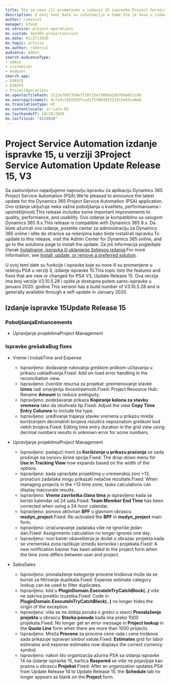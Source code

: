 ```yaml
---
title: Šta je novo ili promenjeno u izdanju 15 ispravke Project Service Automation verzije 3
description: U ovoj temi date su informacije o tome šta je novo u izdanju ispravke 15 za Project Service Automation u verziji 3.
author: ruhercul
manager: kfend
ms.service: project-operations
ms.custom: dyn365-projectservice
ms.date: 01/27/2020
ms.topic: article
ms.author: ruhercul
audience: Admin
search.audienceType:
- admin
- customizer
- enduser
search.app:
- D365CE
- D365PS
- ProjectOperations
ms.openlocfilehash: 2112e70d7359e7f30725ef3069a18570da651c06
ms.sourcegitcommit: 4cf1dc1561b92fca4175f0b3813133c5e63ce8e6
ms.translationtype: HT
ms.contentlocale: sr-Latn-RS
ms.lasthandoff: 10/28/2020
ms.locfileid: "4119930"
---
```

# <a name="project-service-automation-update-release-15-v3"></a><span data-ttu-id="7b4b6-103">Project Service Automation izdanje ispravke 15, u verziji 3</span><span class="sxs-lookup"><span data-stu-id="7b4b6-103">Project Service Automation Update Release 15, V3</span></span>

<span data-ttu-id="7b4b6-104">Sa zadovoljstvo najavljujemo najnoviju ispravku za aplikaciju Dynamics 365 Project Service Automation (PSA).</span><span class="sxs-lookup"><span data-stu-id="7b4b6-104">We’re pleased to announce the latest update for the Dynamics 365 Project Service Automation (PSA) application.</span></span> <span data-ttu-id="7b4b6-105">Ovo izdanje uključuje neka važna poboljšanja u kvalitetu, performansama i upotrebljivosti.</span><span class="sxs-lookup"><span data-stu-id="7b4b6-105">This release includes some important improvements to quality, performance, and usability.</span></span> <span data-ttu-id="7b4b6-106">Ovo izdanje je kompatibilno sa uslugom Dynamics 365 9.x.</span><span class="sxs-lookup"><span data-stu-id="7b4b6-106">This release is compatible with Dynamics 365 9.x.</span></span> <span data-ttu-id="7b4b6-107">Da biste ažurirali ovo izdanje, posetite centar za administraciju za Dynamics 365 online i idite do stranice sa rešenjima kako biste instalirali ispravku.</span><span class="sxs-lookup"><span data-stu-id="7b4b6-107">To update to this release, visit the Admin Center for Dynamics 365 online, and go to the solutions page to install the update.</span></span> <span data-ttu-id="7b4b6-108">Za još informacija pogledajte članak [Instaliranje, ispravka ili uklanjanje željenog rešenja](https://docs.microsoft.com/power-platform/admin/install-remove-preferred-solution).</span><span class="sxs-lookup"><span data-stu-id="7b4b6-108">For more information, see [Install, update, or remove a preferred solution](https://docs.microsoft.com/power-platform/admin/install-remove-preferred-solution).</span></span>

<span data-ttu-id="7b4b6-109">U ovoj temi date su funkcije i ispravke koje su nove ili su promenjene u rešenju PSA u verziji 3, izdanje ispravke 15.</span><span class="sxs-lookup"><span data-stu-id="7b4b6-109">This topic lists the features and fixes that are new or changed for PSA V3, Update Release 15.</span></span> <span data-ttu-id="7b4b6-110">Ova verzija ima broj verzije V3.10.5.28 i opšte je dostupna putem samo-ispravke u januaru 2020. godine.</span><span class="sxs-lookup"><span data-stu-id="7b4b6-110">This version has a build number of V3.10.5.28 and is generally available through a self-update in January 2020.</span></span>

## <a name="update-release-15"></a><span data-ttu-id="7b4b6-111">Izdanje ispravke 15</span><span class="sxs-lookup"><span data-stu-id="7b4b6-111">Update Release 15</span></span> 

### <a name="enhancements"></a><span data-ttu-id="7b4b6-112">Poboljšanja</span><span class="sxs-lookup"><span data-stu-id="7b4b6-112">Enhancements</span></span>

- <span data-ttu-id="7b4b6-113">Upravljanje projektima</span><span class="sxs-lookup"><span data-stu-id="7b4b6-113">Project Management</span></span>

### <a name="bug-fixes"></a><span data-ttu-id="7b4b6-114">Ispravke grešaka</span><span class="sxs-lookup"><span data-stu-id="7b4b6-114">Bug fixes</span></span>

- <span data-ttu-id="7b4b6-115">Vreme i trošak</span><span class="sxs-lookup"><span data-stu-id="7b4b6-115">Time and Expense</span></span>

  - <span data-ttu-id="7b4b6-116">Ispravljeno: dodavanje rukovanja greškom prilikom učitavanja u prikazu usklađivanja.</span><span class="sxs-lookup"><span data-stu-id="7b4b6-116">Fixed: Add on-load error handling in the reconciliation view.</span></span>
  - <span data-ttu-id="7b4b6-117">Ispravljeno: čvorište resursa za projekat: preimenovanje stavke **Iznos** radi smanjenja dvosmislenosti.</span><span class="sxs-lookup"><span data-stu-id="7b4b6-117">Fixed: Project Resource Hub: Rename **Amount** to reduce ambiguity.</span></span>
  - <span data-ttu-id="7b4b6-118">Ispravljeno: podešavanje prikaza **Kopiranje kolona za stavku vremena** tako da obuhvata tip.</span><span class="sxs-lookup"><span data-stu-id="7b4b6-118">Fixed: Adjust the view **Copy Time Entry Columns** to include the type.</span></span>
  - <span data-ttu-id="7b4b6-119">Ispravljeno: uređivanje trajanja stavke vremena u prikazu mreže korišćenjem decimalnih brojeva rezultira nepoznatom greškom kod nekih brojeva.</span><span class="sxs-lookup"><span data-stu-id="7b4b6-119">Fixed: Editing time entry duration in the grid view using decimal numbers results in unknown error for some numbers.</span></span>

- <span data-ttu-id="7b4b6-120">Upravljanje projektima</span><span class="sxs-lookup"><span data-stu-id="7b4b6-120">Project Management</span></span>

  - <span data-ttu-id="7b4b6-121">Ispravljeno: padajući meni za **Korišćenje u prikazu praćenja** se sada proširuje na osnovu širine opcija.</span><span class="sxs-lookup"><span data-stu-id="7b4b6-121">Fixed: The drop-down menu for **Use in Tracking View** now expands based on the width of the options.</span></span>
  - <span data-ttu-id="7b4b6-122">Ispravljeno: kada upravljate projektima u vremenskoj zoni +13, proračuni zadataka mogu prikazati netačne rezultate.</span><span class="sxs-lookup"><span data-stu-id="7b4b6-122">Fixed: When managing projects in the +13 time zone, tasks calculations can display inaccurate results.</span></span>
  - <span data-ttu-id="7b4b6-123">Ispravljeno: **Vreme završetka člana tima** je ispravljeno kada se koristi kalendar od 24 sata.</span><span class="sxs-lookup"><span data-stu-id="7b4b6-123">Fixed: **Team Member End Time** has been corrected when using a 24-hour calendar.</span></span>
  - <span data-ttu-id="7b4b6-124">Ispravljeno: ponovo aktiviran **BPF** u glavnom obrascu **msdyn_project**.</span><span class="sxs-lookup"><span data-stu-id="7b4b6-124">Fixed: Re-activated the **BPF** in **msdyn_project** main form.</span></span>
  - <span data-ttu-id="7b4b6-125">Ispravljeno: izračunavanje zadataka više ne ignoriše jedan dan.</span><span class="sxs-lookup"><span data-stu-id="7b4b6-125">Fixed: Assignments calculation no longer ignores one day.</span></span>
  - <span data-ttu-id="7b4b6-126">Ispravljeno: novi baner obaveštenja je dodat u obrazac projekta kada se vremenska zona razlikuje između korisnika i projekata.</span><span class="sxs-lookup"><span data-stu-id="7b4b6-126">Fixed: A new notification banner has been added to the project form when the time zone differs between user and project.</span></span>

- <span data-ttu-id="7b4b6-127">Sales</span><span class="sxs-lookup"><span data-stu-id="7b4b6-127">Sales</span></span>

  - <span data-ttu-id="7b4b6-128">Ispravljeno: pronalaženje kategorije procene troškova može da se koristi za filtriranje duplikata.</span><span class="sxs-lookup"><span data-stu-id="7b4b6-128">Fixed: Expense estimate category lookup can be used to filter duplicates.</span></span>
  - <span data-ttu-id="7b4b6-129">Ispravljeno: kôd u **PluginDomain.ExecuteInTryCatchBlock(..)** više ne sakriva poreklo izuzetka.</span><span class="sxs-lookup"><span data-stu-id="7b4b6-129">Fixed: Code in **PluginDomain.ExecuteInTryCatchBlock(..)** no longer hides the origin of the exception.</span></span>
  - <span data-ttu-id="7b4b6-130">Ispravljeno: više se ne dobija poruka o grešci u stavci **Pronalaženje projekta** u obrascu **Stavka ponude** kada ima preko 1000 projekata.</span><span class="sxs-lookup"><span data-stu-id="7b4b6-130">Fixed: No longer get an error message in **Project lookup** in the **Quote Line** form when there are more than 1000 projects.</span></span>
  - <span data-ttu-id="7b4b6-131">Ispravljeno: Mreža **Procene** za procene cene rada i cene troškova sada prikazuje ispravan simbol valute.</span><span class="sxs-lookup"><span data-stu-id="7b4b6-131">Fixed: **Estimates** grid for labor estimates and expense estimates now displays the correct currency symbol.</span></span>
  - <span data-ttu-id="7b4b6-132">Ispravljeno: nakon što organizacija ažurira PSA sa izdanja ispravke 14 na izdanje ispravke 15, kartica **Raspored** se više ne pojavljuje kao prazna u obrascu **Projekat**.</span><span class="sxs-lookup"><span data-stu-id="7b4b6-132">Fixed: After an organization updates PSA from Update Release 14 to Update Release 15, the **Schedule** tab no longer appears as blank on the **Project** form.</span></span>
